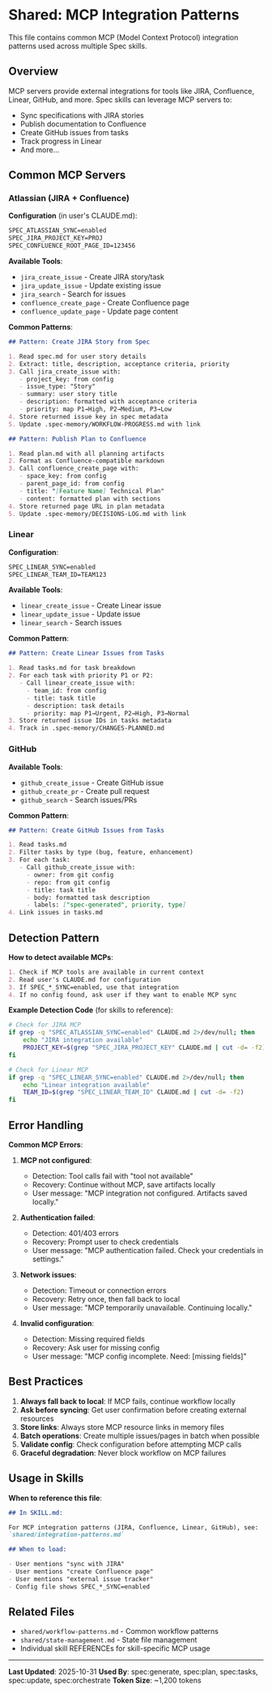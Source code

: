# Shared: MCP Integration Patterns

This file contains common MCP (Model Context Protocol) integration patterns used across multiple Spec skills.

## Overview

MCP servers provide external integrations for tools like JIRA, Confluence, Linear, GitHub, and more. Spec skills can leverage MCP servers to:
- Sync specifications with JIRA stories
- Publish documentation to Confluence
- Create GitHub issues from tasks
- Track progress in Linear
- And more...

## Common MCP Servers

### Atlassian (JIRA + Confluence)

**Configuration** (in user's CLAUDE.md):
```markdown
SPEC_ATLASSIAN_SYNC=enabled
SPEC_JIRA_PROJECT_KEY=PROJ
SPEC_CONFLUENCE_ROOT_PAGE_ID=123456
```

**Available Tools**:
- `jira_create_issue` - Create JIRA story/task
- `jira_update_issue` - Update existing issue
- `jira_search` - Search for issues
- `confluence_create_page` - Create Confluence page
- `confluence_update_page` - Update page content

**Common Patterns**:

```markdown
## Pattern: Create JIRA Story from Spec

1. Read spec.md for user story details
2. Extract: title, description, acceptance criteria, priority
3. Call jira_create_issue with:
   - project_key: from config
   - issue_type: "Story"
   - summary: user story title
   - description: formatted with acceptance criteria
   - priority: map P1→High, P2→Medium, P3→Low
4. Store returned issue key in spec metadata
5. Update .spec-memory/WORKFLOW-PROGRESS.md with link
```

```markdown
## Pattern: Publish Plan to Confluence

1. Read plan.md with all planning artifacts
2. Format as Confluence-compatible markdown
3. Call confluence_create_page with:
   - space_key: from config
   - parent_page_id: from config
   - title: "[Feature Name] Technical Plan"
   - content: formatted plan with sections
4. Store returned page URL in plan metadata
5. Update .spec-memory/DECISIONS-LOG.md with link
```

### Linear

**Configuration**:
```markdown
SPEC_LINEAR_SYNC=enabled
SPEC_LINEAR_TEAM_ID=TEAM123
```

**Available Tools**:
- `linear_create_issue` - Create Linear issue
- `linear_update_issue` - Update issue
- `linear_search` - Search issues

**Common Pattern**:
```markdown
## Pattern: Create Linear Issues from Tasks

1. Read tasks.md for task breakdown
2. For each task with priority P1 or P2:
   - Call linear_create_issue with:
     - team_id: from config
     - title: task title
     - description: task details
     - priority: map P1→Urgent, P2→High, P3→Normal
3. Store returned issue IDs in tasks metadata
4. Track in .spec-memory/CHANGES-PLANNED.md
```

### GitHub

**Available Tools**:
- `github_create_issue` - Create GitHub issue
- `github_create_pr` - Create pull request
- `github_search` - Search issues/PRs

**Common Pattern**:
```markdown
## Pattern: Create GitHub Issues from Tasks

1. Read tasks.md
2. Filter tasks by type (bug, feature, enhancement)
3. For each task:
   - Call github_create_issue with:
     - owner: from git config
     - repo: from git config
     - title: task title
     - body: formatted task description
     - labels: ["spec-generated", priority, type]
4. Link issues in tasks.md
```

## Detection Pattern

**How to detect available MCPs**:

```markdown
1. Check if MCP tools are available in current context
2. Read user's CLAUDE.md for configuration
3. If SPEC_*_SYNC=enabled, use that integration
4. If no config found, ask user if they want to enable MCP sync
```

**Example Detection Code** (for skills to reference):

```bash
# Check for JIRA MCP
if grep -q "SPEC_ATLASSIAN_SYNC=enabled" CLAUDE.md 2>/dev/null; then
    echo "JIRA integration available"
    PROJECT_KEY=$(grep "SPEC_JIRA_PROJECT_KEY" CLAUDE.md | cut -d= -f2)
fi

# Check for Linear MCP
if grep -q "SPEC_LINEAR_SYNC=enabled" CLAUDE.md 2>/dev/null; then
    echo "Linear integration available"
    TEAM_ID=$(grep "SPEC_LINEAR_TEAM_ID" CLAUDE.md | cut -d= -f2)
fi
```

## Error Handling

**Common MCP Errors**:

1. **MCP not configured**:
   - Detection: Tool calls fail with "tool not available"
   - Recovery: Continue without MCP, save artifacts locally
   - User message: "MCP integration not configured. Artifacts saved locally."

2. **Authentication failed**:
   - Detection: 401/403 errors
   - Recovery: Prompt user to check credentials
   - User message: "MCP authentication failed. Check your credentials in settings."

3. **Network issues**:
   - Detection: Timeout or connection errors
   - Recovery: Retry once, then fall back to local
   - User message: "MCP temporarily unavailable. Continuing locally."

4. **Invalid configuration**:
   - Detection: Missing required fields
   - Recovery: Ask user for missing config
   - User message: "MCP config incomplete. Need: [missing fields]"

## Best Practices

1. **Always fall back to local**: If MCP fails, continue workflow locally
2. **Ask before syncing**: Get user confirmation before creating external resources
3. **Store links**: Always store MCP resource links in memory files
4. **Batch operations**: Create multiple issues/pages in batch when possible
5. **Validate config**: Check configuration before attempting MCP calls
6. **Graceful degradation**: Never block workflow on MCP failures

## Usage in Skills

**When to reference this file**:

```markdown
## In SKILL.md:

For MCP integration patterns (JIRA, Confluence, Linear, GitHub), see:
`shared/integration-patterns.md`

## When to load:

- User mentions "sync with JIRA"
- User mentions "create Confluence page"
- User mentions "external issue tracker"
- Config file shows SPEC_*_SYNC=enabled
```

## Related Files

- `shared/workflow-patterns.md` - Common workflow patterns
- `shared/state-management.md` - State file management
- Individual skill REFERENCEs for skill-specific MCP usage

---

**Last Updated**: 2025-10-31
**Used By**: spec:generate, spec:plan, spec:tasks, spec:update, spec:orchestrate
**Token Size**: ~1,200 tokens
